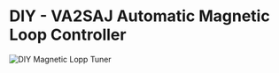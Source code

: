 # DIY - VA2SAJ Automatic Magnetic Loop Controller



![DIY Magnetic Lopp Tuner](https://photos.app.goo.gl/cmojnkbPNZqQ5knA7)
